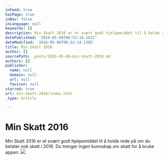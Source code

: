 ```yaml
---
inFeed: true
hasPage: true
inNav: false
inLanguage: null
keywords: []
description: Min Skatt 2016 er et svært godt hjelpemiddel til å holde rede på om du betaler nok skatt i 2016. Du trenger ingen kunnskap om skatt for å bruke appen.
datePublished: '2016-05-08T08:52:18.161Z'
dateModified: '2016-05-08T08:52:14.138Z'
title: Min Skatt 2016
author: []
sourcePath: _posts/2016-05-08-min-skatt-2016.md
authors: []
publisher:
  name: null
  domain: null
  url: null
  favicon: null
starred: true
url: min-skatt-2016/index.html
_type: Article

---
```

# Min Skatt 2016

Min Skatt 2016 er et svært godt hjelpemiddel til å holde rede på om du betaler nok skatt i 2016\. Du trenger ingen kunnskap om skatt for å bruke appen.
![](https://s3-us-west-2.amazonaws.com/the-grid-img/p/5ef244c254ca92c954431620d0a00e30936f6fd2.jpg)